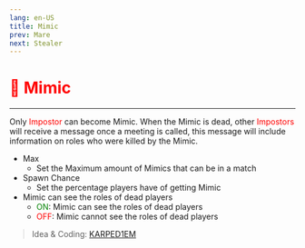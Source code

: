 ```yaml
---
lang: en-US
title: Mimic
prev: Mare
next: Stealer
---
```


# <font color=red>👥 <b>Mimic</b></font> <Badge text="Impostor" type="tip" vertical="middle"/>

***

Only <font color=red>Impostor</font> can become Mimic. When the Mimic is dead, other <font color=red>Impostors</font> will receive a message once a meeting is called, this message will include information on roles who were killed by the Mimic.

- Max
  - Set the Maximum amount of Mimics that can be in a match
- Spawn Chance
  - Set the percentage players have of getting Mimic
- Mimic can see the roles of dead players
  - <font color=green>ON</font>: Mimic can see the roles of dead players
  - <font color=red>OFF</font>: Mimic cannot see the roles of dead players

> Idea & Coding: [KARPED1EM](https://github.com/KARPED1EM)
